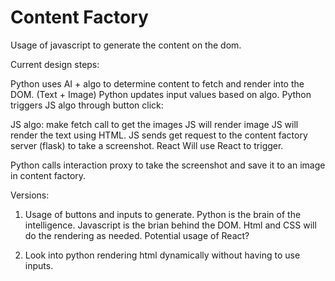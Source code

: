 # Content Factory

Usage of javascript to generate the content on the dom.

Current design steps:

Python uses AI + algo to determine content to fetch and render into the DOM. (Text + Image)
Python updates input values based on algo.
Python triggers JS algo through button click:

JS algo: make fetch call to get the images
JS will render image
JS will render the text using HTML.
JS sends get request to the content factory server (flask) to take a screenshot.
React Will use React to trigger.

Python calls interaction proxy to take the screenshot and save it to an image in content factory.

Versions:

1. Usage of buttons and inputs to generate. Python is the brain of the intelligence. Javascript is the brian behind the DOM. Html and CSS will do the rendering as needed. Potential usage of React?

2. Look into python rendering html dynamically without having to use inputs.